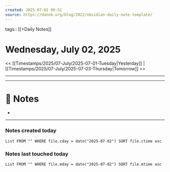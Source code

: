 ```yaml
---
created: 2025-07-02 09:51
source: https://dannb.org/blog/2022/obsidian-daily-note-template/
---
```

tags:: [[+Daily Notes]]

# Wednesday, July 02, 2025

<< [[Timestamps/2025/07-July/2025-07-01-Tuesday|Yesterday]] | [[Timestamps/2025/07-July/2025-07-03-Thursday|Tomorrow]] >>

---

---
# 📝 Notes
- 

---
### Notes created today
```dataview
List FROM "" WHERE file.cday = date("2025-07-02") SORT file.ctime asc
```

### Notes last touched today
```dataview
List FROM "" WHERE file.mday = date("2025-07-02") SORT file.mtime asc
```
